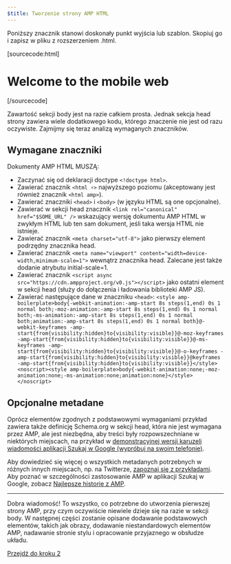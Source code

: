 ```yaml
---
$title: Tworzenie strony AMP HTML
---
```


Poniższy znacznik stanowi doskonały punkt wyjścia lub szablon.
Skopiuj go i zapisz w pliku z rozszerzeniem .html.

[sourcecode:html]
<!doctype html>
<html amp lang="en">
  <head>
    <meta charset="utf-8">
    <title>Hello, AMPs</title>
    <link rel="canonical" href="http://example.ampproject.org/article-metadata.html" />
    <meta name="viewport" content="width=device-width,minimum-scale=1,initial-scale=1">
    <script type="application/ld+json">
      {
        "@context": "http://schema.org",
        "@type": "NewsArticle",
        "headline": "Open-source framework for publishing content",
        "datePublished": "2015-10-07T12:02:41Z",
        "image": [
          "logo.jpg"
        ]
      }
    </script>
    <style amp-boilerplate>body{-webkit-animation:-amp-start 8s steps(1,end) 0s 1 normal both;-moz-animation:-amp-start 8s steps(1,end) 0s 1 normal both;-ms-animation:-amp-start 8s steps(1,end) 0s 1 normal both;animation:-amp-start 8s steps(1,end) 0s 1 normal both}@-webkit-keyframes -amp-start{from{visibility:hidden}to{visibility:visible}}@-moz-keyframes -amp-start{from{visibility:hidden}to{visibility:visible}}@-ms-keyframes -amp-start{from{visibility:hidden}to{visibility:visible}}@-o-keyframes -amp-start{from{visibility:hidden}to{visibility:visible}}@keyframes -amp-start{from{visibility:hidden}to{visibility:visible}}</style><noscript><style amp-boilerplate>body{-webkit-animation:none;-moz-animation:none;-ms-animation:none;animation:none}</style></noscript>
    <script async src="https://cdn.ampproject.org/v0.js"></script>
  </head>
  <body>
    <h1>Welcome to the mobile web</h1>
  </body>
</html>
[/sourcecode]

Zawartość sekcji body jest na razie całkiem prosta. Jednak sekcja head strony zawiera wiele dodatkowego kodu, którego znaczenie nie jest od razu oczywiste. Zajmijmy się teraz analizą wymaganych znaczników.

## Wymagane znaczniki

Dokumenty AMP HTML MUSZĄ:

  - Zaczynać się od deklaracji doctype `<!doctype html>`.
  - Zawierać znacznik `<html ⚡>` najwyższego poziomu (akceptowany jest również znacznik `<html amp>`).
  - Zawierać znaczniki `<head>` i `<body>` (w języku HTML są one opcjonalne).
  - Zawierać w sekcji head znacznik `<link rel="canonical" href="$SOME_URL" />` wskazujący wersję dokumentu AMP HTML w zwykłym HTML lub ten sam dokument, jeśli taka wersja HTML nie istnieje.
  - Zawierać znacznik `<meta charset="utf-8">` jako pierwszy element podrzędny znacznika head.
  - Zawierać znacznik `<meta name="viewport" content="width=device-width,minimum-scale=1">` wewnątrz znacznika head. Zalecane jest także dodanie atrybutu initial-scale=1.
  - Zawierać znacznik `<script async src="https://cdn.ampproject.org/v0.js"></script>` jako ostatni element w sekcji head (służy do dołączenia i ładowania biblioteki AMP JS).
  - Zawierać następujące dane w znaczniku `<head>`:
    `<style amp-boilerplate>body{-webkit-animation:-amp-start 8s steps(1,end) 0s 1 normal both;-moz-animation:-amp-start 8s steps(1,end) 0s 1 normal both;-ms-animation:-amp-start 8s steps(1,end) 0s 1 normal both;animation:-amp-start 8s steps(1,end) 0s 1 normal both}@-webkit-keyframes -amp-start{from{visibility:hidden}to{visibility:visible}}@-moz-keyframes -amp-start{from{visibility:hidden}to{visibility:visible}}@-ms-keyframes -amp-start{from{visibility:hidden}to{visibility:visible}}@-o-keyframes -amp-start{from{visibility:hidden}to{visibility:visible}}@keyframes -amp-start{from{visibility:hidden}to{visibility:visible}}</style><noscript><style amp-boilerplate>body{-webkit-animation:none;-moz-animation:none;-ms-animation:none;animation:none}</style></noscript>`

## Opcjonalne metadane

Oprócz elementów zgodnych z podstawowymi wymaganiami przykład zawiera także definicję Schema.org w sekcji head, która nie jest wymagana przez AMP, ale jest niezbędna, aby treści były rozpowszechniane w niektórych miejscach, na przykład w [demonstracyjnej wersji karuzeli wiadomości aplikacji Szukaj w Google (wypróbuj na swoim telefonie)](https://g.co/ampdemo).

Aby dowiedzieć się więcej o wszystkich metadanych potrzebnych w różnych innych miejscach, np. na Twitterze, [zapoznaj się z przykładami](https://github.com/ampproject/amphtml/tree/master/examples/metadata-examples). Aby poznać w szczególności zastosowanie AMP w aplikacji Szukaj w Google, zobacz [Najlepsze historie z AMP](https://developers.google.com/structured-data/carousels/top-stories).

<hr>

Dobra wiadomość! To wszystko, co potrzebne do utworzenia pierwszej strony AMP, przy czym oczywiście niewiele dzieje się na razie w sekcji body. W następnej części zostanie opisane dodawanie podstawowych elementów, takich jak obrazy, dodawanie niestandardowych elementów AMP, nadawanie stronie stylu i opracowanie przyjaznego w obsłudze układu.

<a class="go-button button" href="/pl/docs/get_started/create/include_image.html">Przejdź do kroku 2</a>